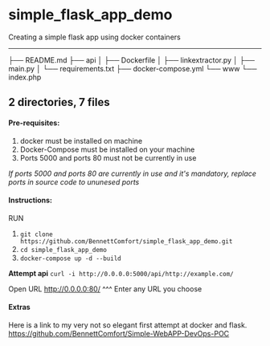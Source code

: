 # simple_flask_app_demo
Creating a simple flask app using docker containers

----

├── README.md
├── api
│   ├── Dockerfile
│   ├── linkextractor.py
│   ├── main.py
│   └── requirements.txt
├── docker-compose.yml
└── www
    └── index.php

2 directories, 7 files
----

#### Pre-requisites:
1. docker must be installed on machine
2. Docker-Compose must be installed on your machine
3. Ports 5000 and ports 80 must not be currently in use

*If ports 5000 and ports 80 are currently in use and it's mandatory, replace ports in source code to ununesed ports*

#### Instructions:
RUN
1. `git clone https://github.com/BennettComfort/simple_flask_app_demo.git`
2. `cd simple_flask_app_demo`
3. `docker-compose up -d --build`

**Attempt api**
`curl -i http://0.0.0.0:5000/api/http://example.com/`

Open URL http://0.0.0.0:80/
^^^ Enter any URL you choose

#### Extras
Here is a link to my very not so elegant first attempt at docker and flask. https://github.com/BennettComfort/Simple-WebAPP-DevOps-POC

